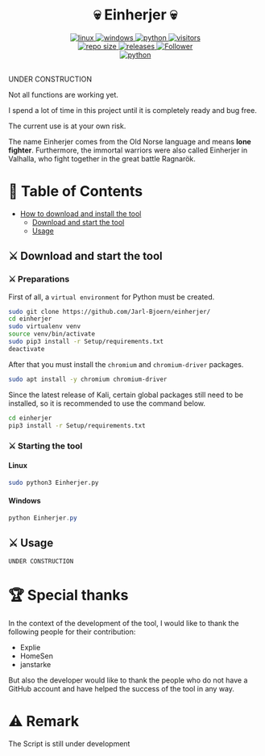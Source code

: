 <h1 align="center">💀 Einherjer 💀</h1>
<p align="center"></p>
<div align="center">
  <a href="https://www.kali.org/">
    <img alt="linux" src="https://img.shields.io/badge/%20-Linux-1f425f.svg?logo=linux&logoColor=cyan" />
  </a>
  <a href="https://www.microsoft.com/">
    <img alt="windows" src="https://img.shields.io/badge/%20-Windows-1f425f.svg?logo=windows&logoColor=cyan" />
  </a>
  <a href="https://www.python.org/downloads/release/python-3110/">
    <img alt="python" src="https://img.shields.io/badge/python-3.11-blue.svg?logo=python&logoColor=cyan" />
  </a>
  <a href="https://visitor-badge.lithub.cc/badge?page_id=jarl-bjoern/einherjer.visitor-badge&left_text=Visitors">
    <img alt="visitors" src="https://visitor-badge.lithub.cc/badge?page_id=jarl-bjoern/einherjer.visitor-badge&left_text=Visitors" />
  </a>
</div>
<div align="center">
  <a href="https://GitHub.com/jarl-bjoern/einherjer/releases/">
    <img alt="repo size" src="https://img.shields.io/github/repo-size/jarl-bjoern/einherjer?logo=github&logoColor=cyan" />
  </a>
  <a href="https://GitHub.com/jarl-bjoern/einherjer/releases/">
    <img alt="releases" src="https://img.shields.io/github/downloads/jarl-bjoern/einherjer/total?color=blue&logo=github&logoColor=cyan" />
  </a>
  <a href="https://github.com/jarl-bjoern">
      <img title="Follower" src="https://img.shields.io/github/followers/jarl-bjoern?color=blue&label=follow&logo=github&logoColor=cyan&style=flat-square">
  </a>
</div>
<div align="center">
  <a href="https://www.python.org/">
    <img alt="python" src="https://img.shields.io/badge/Made%20with-Python-1f425f.svg" />
  </a>
</div><br/>

UNDER CONSTRUCTION

Not all functions are working yet.

I spend a lot of time in this project until it is completely ready and bug free.

The current use is at your own risk.

The name Einherjer comes from the Old Norse language and means **lone fighter**. Furthermore, the immortal warriors were also called Einherjer in Valhalla, who fight together in the great battle Ragnarök.

# 📖 Table of Contents
- [How to download and install the tool](#download_install)
  - [Download and start the tool](#start_install)
  - [Usage](#help_install)

<a name="start_install"></a>
## ⚔ Download and start the tool
### ⚔ Preparations
First of all, a `virtual environment` for Python must be created.
```bash
sudo git clone https://github.com/Jarl-Bjoern/einherjer/
cd einherjer
sudo virtualenv venv
source venv/bin/activate
sudo pip3 install -r Setup/requirements.txt
deactivate
```

After that you must install the `chromium` and `chromium-driver` packages.
```bash
sudo apt install -y chromium chromium-driver
```

Since the latest release of Kali, certain global packages still need to be installed, so it is recommended to use the command below.
```bash
cd einherjer
pip3 install -r Setup/requirements.txt
```

### ⚔ Starting the tool
#### Linux
```bash
sudo python3 Einherjer.py
```

#### Windows
```PowerShell
python Einherjer.py
```

<a name="help_install"></a>
## ⚔ Usage
```python
UNDER CONSTRUCTION
```

<a name="special_thanks"></a>
# 🏆 Special thanks
In the context of the development of the tool, I would like to thank the following people for their contribution:
  - Explie
  - HomeSen
  - janstarke

But also the developer would like to thank the people who do not have a GitHub account and have helped the success of the tool in any way.
<br />

# ⚠️ Remark
The Script is still under development
